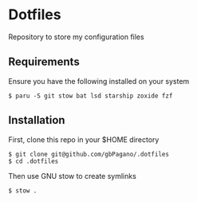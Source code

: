 # Dotfiles

Repository to store my configuration files

## Requirements

Ensure you have the following installed on your system
```
$ paru -S git stow bat lsd starship zoxide fzf
```

## Installation

First, clone this repo in your $HOME directory
```
$ git clone git@github.com/gbPagano/.dotfiles
$ cd .dotfiles
```
Then use GNU stow to create symlinks
```
$ stow .
```